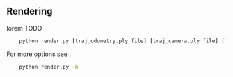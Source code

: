 ## Rendering

lorem TODO


```bash
    python render.py [traj_odometry.ply file] [traj_camera.ply file] [lidar_frame_directory] --intrinsic [calib.json file] --extrinsic [calib_lidar_ref_cam.txt file] -o [output_directory]
```


For more options see : 
```bash
    python render.py -h
```